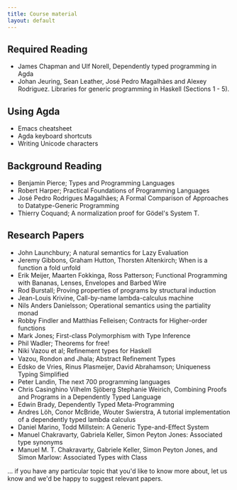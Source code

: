 ```yaml
---
title: Course material
layout: default
---
```


## Required Reading

* James Chapman and Ulf Norell, Dependently typed programming in Agda
* Johan Jeuring, Sean Leather, José Pedro Magalhães and Alexey Rodriguez. Libraries for generic programming in Haskell (Sections 1 - 5).

## Using Agda

* Emacs cheatsheet
* Agda keyboard shortcuts
* Writing Unicode characters

## Background Reading

* Benjamin Pierce; Types and Programming Languages
* Robert Harper; Practical Foundations of Programming Languages
* José Pedro Rodrigues Magalhães; A Formal Comparison of Approaches to Datatype-Generic Programming
* Thierry Coquand; A normalization proof for Gödel's System T.

## Research Papers

* John Launchbury; A natural semantics for Lazy Evaluation
* Jeremy Gibbons, Graham Hutton, Thorsten Altenkirch; When is a function a fold unfold
* Erik Meijer, Maarten Fokkinga, Ross Patterson; Functional Programming with Bananas, Lenses, Envelopes and Barbed Wire
* Rod Burstall; Proving properties of programs by structural induction
* Jean-Louis Krivine, Call-by-name lambda-calculus machine
* Nils Anders Danielsson; Operational semantics using the partiality monad
* Robby Findler and Matthias Felleisen; Contracts for Higher-order functions
* Mark Jones; First-class Polymorphism with Type Inference
* Phil Wadler; Theorems for free!
* Niki Vazou et al; Refinement types for Haskell
* Vazou, Rondon and Jhala; Abstract Reﬁnement Types
* Edsko de Vries, Rinus Plasmeijer, David Abrahamson; Uniqueness Typing Simplified
* Peter Landin, The next 700 programming languages
* Chris Casinghino Vilhelm Sjöberg Stephanie Weirich, Combining Proofs and Programs in a Dependently Typed Language
* Edwin Brady, Dependently Typed Meta-Programming
* Andres Löh, Conor McBride, Wouter Swierstra, A tutorial implementation of a dependently typed lambda calculus
* Daniel Marino, Todd Millstein: A Generic Type-and-Effect System
* Manuel Chakravarty, Gabriela Keller, Simon Peyton Jones: Associated type synonyms
* Manuel M. T. Chakravarty, Gabriele Keller, Simon Peyton Jones, and Simon Marlow: Associated Types with Class

... if you have any particular topic that you'd like to know more about, let us know and we'd be happy to suggest relevant papers.

